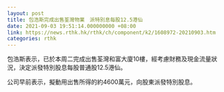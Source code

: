 ```yaml
---
layout: post
title: 包浩斯完成出售荃灣物業　派特別息每股12.5港仙
date: 2021-09-03 19:51:14.000000000 +08:00
link: https://news.rthk.hk/rthk/ch/component/k2/1608972-20210903.htm
categories: rthk
---
```


包浩斯表示，已於本周二完成出售荃灣和富大廈10樓，經考慮財務及現金流量狀況，決定派發特別股息每股普通股12.5港仙。

公司早前表示，擬動用出售所得的約4600萬元，向股東派發特別股息。
